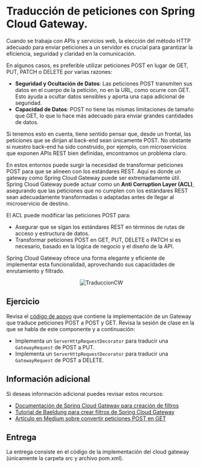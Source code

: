 # Traducción de peticiones con Spring Cloud Gateway.

Cuando se trabaja con APIs y servicios web, la elección del método HTTP adecuado para enviar peticiones a un servidor es crucial para garantizar la eficiencia, seguridad y claridad en la comunicación.

En algunos casos, es preferible utilizar peticiones POST en lugar de GET, PUT, PATCH o DELETE por varias razones:

- **Seguridad y Ocultación de Datos**: Las peticiones POST transmiten sus datos en el cuerpo de la petición, no en la URL, como ocurre con GET. Esto ayuda a ocultar datos sensibles y aporta una capa adicional de seguridad.
- **Capacidad de Datos**: POST no tiene las mismas limitaciones de tamaño que GET, lo que lo hace más adecuado para enviar grandes cantidades de datos.

Si tenemos esto en cuenta, tiene sentido pensar que, desde un frontal, las peticiones que se dirijan al back-end sean únicamente POST. No obstante si nuestro back-end ha sido construido, por ejemplo, con microservicios que exponen APIs REST bien definidas, encontramos un problema claro.

En estos entornos puede surgir la necesidad de transformar peticiones POST para que se alineen con los estándares REST. Aquí es donde un gateway como Spring Cloud Gateway puede ser extremadamente útil. Spring Cloud Gateway puede actuar como un **Anti Corruption Layer (ACL)**, asegurando que las peticiones que no cumplen con los estándares REST sean adecuadamente transformadas o adaptadas antes de llegar al microservicio de destino.

El ACL puede modificar las peticiones POST para:

- Asegurar que se sigan los estándares REST en términos de rutas de acceso y estructura de datos.
- Transformar peticiones POST en GET, PUT, DELETE o PATCH si es necesario, basado en la lógica de negocio y el diseño de la API.

Spring Cloud Gateway ofrece una forma elegante y eficiente de implementar esta funcionalidad, aprovechando sus capacidades de enrutamiento y filtrado.

<div align="center">
  
![TraduccionCW](https://github.com/UnirCs/DWFS-PER8408-2324/assets/115072043/2b4259f9-77b4-49a3-bf66-f5191ec424d9)

</div>

## Ejercicio

Revisa el [código de apoyo](https://github.com/UnirCs/back-end-cloud-gateway-filters) que contiene la implementación de un Gateway que traduce peticiones POST a POST y GET. Revisa la sesión de clase en la que se habla de este componente y a continuación:

- Implementa un ``ServerHttpRequestDecorator`` para traducir una ``GatewayRequest`` de POST a PUT.
- Implementa un ``ServerHttpRequestDecorator`` para traducir una ``GatewayRequest`` de POST a DELETE.

## Información adicional

Si deseas información adicional puedes revisar estos recursos:
- [Documentación de Spring Cloud Gateway para creación de filtros](https://spring.io/blog/2022/08/26/creating-a-custom-spring-cloud-gateway-filter/)
- [Tutorial de Baeldung para crear filtros de Spring Cloud Gateway](https://www.baeldung.com/spring-cloud-custom-gateway-filters)
- [Artículo en Medium sobre convertir peticiones POST en GET](https://medium.com/swlh/spring-cloud-gateway-custom-filter-to-convert-post-request-to-get-request-b9a08e5fe8cb)


## Entrega

La entrega consiste en el código de la implementación del cloud gateway (únicamente la carpeta src y archivo pom.xml).
